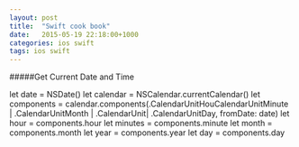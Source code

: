 ```yaml
---
layout: post
title:  "Swift cook book"
date:   2015-05-19 22:18:00+1000
categories: ios swift
tags: ios swift
---
```


#####Get Current Date and Time 

   let date = NSDate()
   let calendar = NSCalendar.currentCalendar()
   let components = calendar.components(.CalendarUnitHouCalendarUnitMinute | .CalendarUnitMonth | .CalendarUnit| .CalendarUnitDay, fromDate: date)
   let hour = components.hour
   let minutes = components.minute
   let month = components.month
   let year = components.year
   let day = components.day





